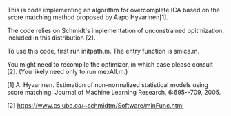 This is code implementing an algorithm for overcomplete ICA based on the score matching method proposed by Aapo Hyvarinen[1].

The code relies on Schmidt's implementation of unconstrained opitmization, included in this distribution [2].

To use this code, first run initpath.m.  The entry function is smica.m.

You might need to recompile the optimizer, in which case please consult [2].  (You likely need only to run mexAll.m.)

[1] A. Hyvarinen. Estimation of non-normalized statistical models using score matching. Journal of Machine Learning Research, 6:695--709, 2005. 

[2] https://www.cs.ubc.ca/~schmidtm/Software/minFunc.html
